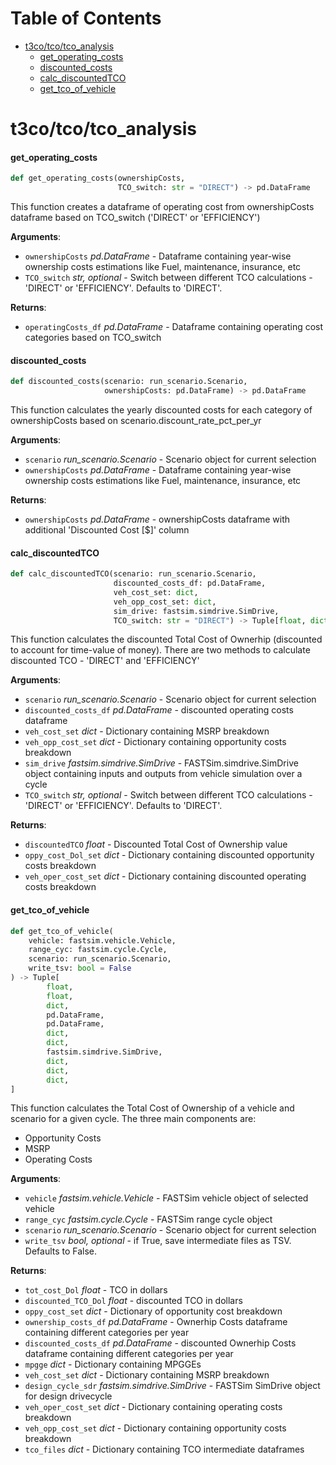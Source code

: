 # Table of Contents

* [t3co/tco/tco\_analysis](#t3co/tco/tco_analysis)
  * [get\_operating\_costs](#t3co/tco/tco_analysis.get_operating_costs)
  * [discounted\_costs](#t3co/tco/tco_analysis.discounted_costs)
  * [calc\_discountedTCO](#t3co/tco/tco_analysis.calc_discountedTCO)
  * [get\_tco\_of\_vehicle](#t3co/tco/tco_analysis.get_tco_of_vehicle)

<a id="t3co/tco/tco_analysis"></a>

# t3co/tco/tco\_analysis

<a id="t3co/tco/tco_analysis.get_operating_costs"></a>

#### get\_operating\_costs

```python
def get_operating_costs(ownershipCosts,
                        TCO_switch: str = "DIRECT") -> pd.DataFrame
```

This function creates a dataframe of operating cost from ownershipCosts dataframe based on TCO_switch ('DIRECT' or 'EFFICIENCY')

**Arguments**:

- `ownershipCosts` _pd.DataFrame_ - Dataframe containing year-wise ownership costs estimations like Fuel, maintenance, insurance, etc
- `TCO_switch` _str, optional_ - Switch between different TCO calculations - 'DIRECT' or 'EFFICIENCY'. Defaults to 'DIRECT'.
  

**Returns**:

- `operatingCosts_df` _pd.DataFrame_ - Dataframe containing operating cost categories based on TCO_switch

<a id="t3co/tco/tco_analysis.discounted_costs"></a>

#### discounted\_costs

```python
def discounted_costs(scenario: run_scenario.Scenario,
                     ownershipCosts: pd.DataFrame) -> pd.DataFrame
```

This function calculates the yearly discounted costs for each category of ownershipCosts based on scenario.discount_rate_pct_per_yr

**Arguments**:

- `scenario` _run_scenario.Scenario_ - Scenario object for current selection
- `ownershipCosts` _pd.DataFrame_ - Dataframe containing year-wise ownership costs estimations like Fuel, maintenance, insurance, etc
  

**Returns**:

- `ownershipCosts` _pd.DataFrame_ - ownershipCosts dataframe with additional 'Discounted Cost [$]' column

<a id="t3co/tco/tco_analysis.calc_discountedTCO"></a>

#### calc\_discountedTCO

```python
def calc_discountedTCO(scenario: run_scenario.Scenario,
                       discounted_costs_df: pd.DataFrame,
                       veh_cost_set: dict,
                       veh_opp_cost_set: dict,
                       sim_drive: fastsim.simdrive.SimDrive,
                       TCO_switch: str = "DIRECT") -> Tuple[float, dict, dict]
```

This function calculates the discounted Total Cost of Ownerhip (discounted to account for time-value of money).
There are two methods to calculate discounted TCO - 'DIRECT' and 'EFFICIENCY'

**Arguments**:

- `scenario` _run_scenario.Scenario_ - Scenario object for current selection
- `discounted_costs_df` _pd.DataFrame_ - discounted operating costs dataframe
- `veh_cost_set` _dict_ - Dictionary containing MSRP breakdown
- `veh_opp_cost_set` _dict_ - Dictionary containing opportunity costs breakdown
- `sim_drive` _fastsim.simdrive.SimDrive_ - FASTSim.simdrive.SimDrive object containing inputs and outputs from vehicle simulation over a cycle
- `TCO_switch` _str, optional_ - Switch between different TCO calculations - 'DIRECT' or 'EFFICIENCY'. Defaults to 'DIRECT'.
  

**Returns**:

- `discountedTCO` _float_ - Discounted Total Cost of Ownership value
- `oppy_cost_Dol_set` _dict_ - Dictionary containing discounted opportunity costs breakdown
- `veh_oper_cost_set` _dict_ - Dictionary containing discounted operating costs breakdown

<a id="t3co/tco/tco_analysis.get_tco_of_vehicle"></a>

#### get\_tco\_of\_vehicle

```python
def get_tco_of_vehicle(
    vehicle: fastsim.vehicle.Vehicle,
    range_cyc: fastsim.cycle.Cycle,
    scenario: run_scenario.Scenario,
    write_tsv: bool = False
) -> Tuple[
        float,
        float,
        dict,
        pd.DataFrame,
        pd.DataFrame,
        dict,
        dict,
        fastsim.simdrive.SimDrive,
        dict,
        dict,
        dict,
]
```

This function calculates the Total Cost of Ownership of a vehicle and scenario for a given cycle. The three main components are:
- Opportunity Costs
- MSRP
- Operating Costs

**Arguments**:

- `vehicle` _fastsim.vehicle.Vehicle_ - FASTSim vehicle object of selected vehicle
- `range_cyc` _fastsim.cycle.Cycle_ - FASTSim range cycle object
- `scenario` _run_scenario.Scenario_ - Scenario object for current selection
- `write_tsv` _bool, optional_ - if True, save intermediate files as TSV. Defaults to False.
  

**Returns**:

- `tot_cost_Dol` _float_ - TCO in dollars
- `discounted_TCO_Dol` _float_ - discounted TCO in dollars
- `oppy_cost_set` _dict_ - Dictionary of opportunity cost breakdown
- `ownership_costs_df` _pd.DataFrame_ - Ownerhip Costs dataframe containing different categories per year
- `discounted_costs_df` _pd.DataFrame_ - discounted Ownerhip Costs dataframe containing different categories per year
- `mpgge` _dict_ - Dictionary containing MPGGEs
- `veh_cost_set` _dict_ - Dictionary containing MSRP breakdown
- `design_cycle_sdr` _fastsim.simdrive.SimDrive_ - FASTSim SimDrive object for design drivecycle
- `veh_oper_cost_set` _dict_ - Dictionary containing operating costs breakdown
- `veh_opp_cost_set` _dict_ - Dictionary containing opportunity costs breakdown
- `tco_files` _dict_ - Dictionary containing TCO intermediate dataframes

